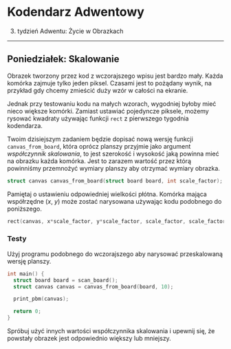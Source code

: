 Kodendarz Adwentowy
===================

3. tydzień Adwentu: Życie w Obrazkach
---

## Poniedziałek: Skalowanie

Obrazek tworzony przez kod z wczorajszego wpisu jest bardzo mały. Każda
komórka zajmuje tylko jeden piksel. Czasami jest to pożądany wynik, na przykład
gdy chcemy zmieścić duży wzór w całości na ekranie.

Jednak przy testowaniu kodu na małych wzorach, wygodniej byłoby mieć nieco
większe komórki. Zamiast ustawiać pojedyncze piksele, możemy rysować kwadraty
używając funkcji `rect` z pierwszego tygodnia kodendarza.

Twoim dzisiejszym zadaniem będzie dopisać nową wersję funkcji `canvas_from_board`,
która oprócz planszy przyjmie jako argument *współczynnik skalowania*, to jest
szerokość i wysokość jaką powinna mieć na obrazku każda komórka. Jest to zarazem
wartość przez którą powinniśmy przemnożyć wymiary planszy aby otrzymać wymiary obrazka.

```C
struct canvas canvas_from_board(struct board board, int scale_factor);
```

Pamiętaj o ustawieniu odpowiedniej wielkości płótna. Komórka mająca współrzędne
(*x*, *y*) może zostać narysowana używając kodu podobnego do poniższego.

```C
rect(canvas, x*scale_factor, y*scale_factor, scale_factor, scale_factor, BLACK);
```

### Testy

Użyj programu podobnego do wczorajszego aby narysować przeskalowaną wersję
planszy.

```C
int main() {
  struct board board = scan_board();
  struct canvas canvas = canvas_from_board(board, 10);

  print_pbm(canvas);

  return 0;
}
```

Spróbuj użyć innych wartości współczynnika skalowania i upewnij się, że powstały
obrazek jest odpowiednio większy lub mniejszy.
